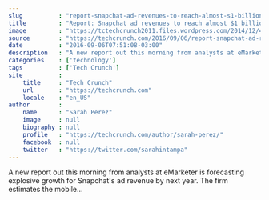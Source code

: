 ```yaml
---
slug          : "report-snapchat-ad-revenues-to-reach-almost-s1-billion-in-2017"
title         : "Report: Snapchat ad revenues to reach almost $1 billion in 2017"
image         : "https://tctechcrunch2011.files.wordpress.com/2014/12/460110345.jpg?w=764&h=400&crop=1"
source        : "https://techcrunch.com/2016/09/06/report-snapchat-ad-revenues-to-reach-almost-1-billion-in-2017/"
date          : "2016-09-06T07:51:08-03:00"
description   : "A new report out this morning from analysts at eMarketer is forecasting explosive growth for Snapchat's ad revenue by next year. The firm estimates the mobile..."
categories    : ['technology']
tags          : ['Tech Crunch']
site          :
    title     : "Tech Crunch"
    url       : "https://techcrunch.com"
    locale    : "en_US"
author        :
    name      : "Sarah Perez"
    image     : null
    biography : null
    profile   : "https://techcrunch.com/author/sarah-perez/"
    facebook  : null
    twitter   : "https://twitter.com/sarahintampa"
---
```


A new report out this morning from analysts at eMarketer is forecasting explosive growth for Snapchat's ad revenue by next year. The firm estimates the mobile...
